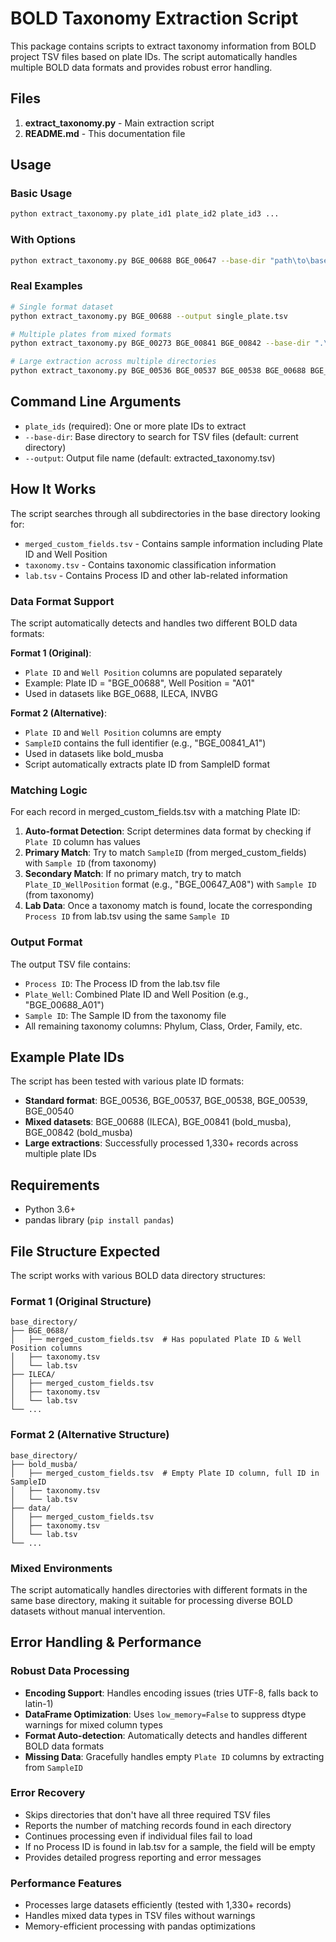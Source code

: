 # BOLD Taxonomy Extraction Script

This package contains scripts to extract taxonomy information from BOLD project TSV files based on plate IDs. The script automatically handles multiple BOLD data formats and provides robust error handling.

## Files

1. **extract_taxonomy.py** - Main extraction script
2. **README.md** - This documentation file

## Usage

### Basic Usage
```bash
python extract_taxonomy.py plate_id1 plate_id2 plate_id3 ...
```

### With Options
```bash
python extract_taxonomy.py BGE_00688 BGE_00647 --base-dir "path\to\base-directory" --output my_results.tsv
```

### Real Examples
```bash
# Single format dataset
python extract_taxonomy.py BGE_00688 --output single_plate.tsv

# Multiple plates from mixed formats
python extract_taxonomy.py BGE_00273 BGE_00841 BGE_00842 --base-dir ".\bold_bge_20250613" --output mixed_formats.tsv

# Large extraction across multiple directories
python extract_taxonomy.py BGE_00536 BGE_00537 BGE_00538 BGE_00688 BGE_00841 --output large_extraction.tsv
```

## Command Line Arguments

- `plate_ids` (required): One or more plate IDs to extract
- `--base-dir`: Base directory to search for TSV files (default: current directory)
- `--output`: Output file name (default: extracted_taxonomy.tsv)

## How It Works

The script searches through all subdirectories in the base directory looking for:
- `merged_custom_fields.tsv` - Contains sample information including Plate ID and Well Position
- `taxonomy.tsv` - Contains taxonomic classification information
- `lab.tsv` - Contains Process ID and other lab-related information

### Data Format Support

The script automatically detects and handles two different BOLD data formats:

**Format 1 (Original)**: 
- `Plate ID` and `Well Position` columns are populated separately
- Example: Plate ID = "BGE_00688", Well Position = "A01"
- Used in datasets like BGE_0688, ILECA, INVBG

**Format 2 (Alternative)**: 
- `Plate ID` and `Well Position` columns are empty
- `SampleID` contains the full identifier (e.g., "BGE_00841_A1")
- Used in datasets like bold_musba
- Script automatically extracts plate ID from SampleID format

### Matching Logic

For each record in merged_custom_fields.tsv with a matching Plate ID:

1. **Auto-format Detection**: Script determines data format by checking if `Plate ID` column has values
2. **Primary Match**: Try to match `SampleID` (from merged_custom_fields) with `Sample ID` (from taxonomy)
3. **Secondary Match**: If no primary match, try to match `Plate_ID_WellPosition` format (e.g., "BGE_00647_A08") with `Sample ID` (from taxonomy)
4. **Lab Data**: Once a taxonomy match is found, locate the corresponding `Process ID` from lab.tsv using the same `Sample ID`

### Output Format

The output TSV file contains:
- `Process ID`: The Process ID from the lab.tsv file
- `Plate_Well`: Combined Plate ID and Well Position (e.g., "BGE_00688_A01")
- `Sample ID`: The Sample ID from the taxonomy file
- All remaining taxonomy columns: Phylum, Class, Order, Family, etc.

## Example Plate IDs

The script has been tested with various plate ID formats:
- **Standard format**: BGE_00536, BGE_00537, BGE_00538, BGE_00539, BGE_00540
- **Mixed datasets**: BGE_00688 (ILECA), BGE_00841 (bold_musba), BGE_00842 (bold_musba)
- **Large extractions**: Successfully processed 1,330+ records across multiple plate IDs

## Requirements

- Python 3.6+
- pandas library (`pip install pandas`)

## File Structure Expected

The script works with various BOLD data directory structures:

### Format 1 (Original Structure)
```
base_directory/
├── BGE_0688/
│   ├── merged_custom_fields.tsv  # Has populated Plate ID & Well Position columns
│   ├── taxonomy.tsv
│   └── lab.tsv
├── ILECA/
│   ├── merged_custom_fields.tsv
│   ├── taxonomy.tsv
│   └── lab.tsv
└── ...
```

### Format 2 (Alternative Structure)
```
base_directory/
├── bold_musba/
│   ├── merged_custom_fields.tsv  # Empty Plate ID column, full ID in SampleID
│   ├── taxonomy.tsv
│   └── lab.tsv
├── data/
│   ├── merged_custom_fields.tsv
│   ├── taxonomy.tsv
│   └── lab.tsv
└── ...
```

### Mixed Environments
The script automatically handles directories with different formats in the same base directory, making it suitable for processing diverse BOLD datasets without manual intervention.

## Error Handling & Performance

### Robust Data Processing
- **Encoding Support**: Handles encoding issues (tries UTF-8, falls back to latin-1)
- **DataFrame Optimization**: Uses `low_memory=False` to suppress dtype warnings for mixed column types
- **Format Auto-detection**: Automatically detects and handles different BOLD data formats
- **Missing Data**: Gracefully handles empty `Plate ID` columns by extracting from `SampleID`

### Error Recovery
- Skips directories that don't have all three required TSV files
- Reports the number of matching records found in each directory
- Continues processing even if individual files fail to load
- If no Process ID is found in lab.tsv for a sample, the field will be empty
- Provides detailed progress reporting and error messages

### Performance Features
- Processes large datasets efficiently (tested with 1,330+ records)
- Handles mixed data types in TSV files without warnings
- Memory-efficient processing with pandas optimizations
